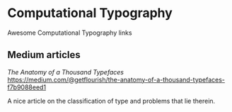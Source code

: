 # Computational Typography

Awesome Computational Typography links

## Medium articles

*The Anatomy of a Thousand Typefaces* <a href='https://medium.com/@getflourish/the-anatomy-of-a-thousand-typefaces-f7b9088eed1'>https://medium.com/@getflourish/the-anatomy-of-a-thousand-typefaces-f7b9088eed1</a>

A nice article on the classification of type and problems that lie therein.






